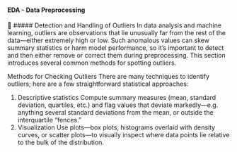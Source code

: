 #### EDA - Data Preprocessing

:large_blue_diamond: ##### Detection and Handling of Outliers
In data analysis and machine learning, outliers are observations that lie unusually far from the rest of the data—either extremely high or low. Such anomalous values can skew summary statistics or harm model performance, so it’s important to detect and then either remove or correct them during preprocessing. This section introduces several common methods for spotting outliers.

Methods for Checking Outliers
There are many techniques to identify outliers; here are a few straightforward statistical approaches:
1.  Descriptive statistics
    Compute summary measures (mean, standard deviation, quartiles, etc.) and flag values that deviate markedly—e.g. anything several standard deviations from the mean, or outside the interquartile “fences.”
2.  Visualization
    Use plots—box plots, histograms overlaid with density curves, or scatter plots—to visually inspect where data points lie relative to the bulk of the distribution.




